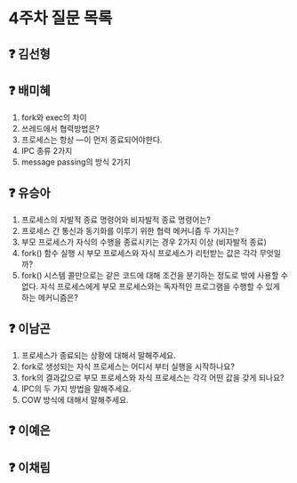 # 4주차 질문 목록

## ❓ 김선형


## ❓ 배미혜
1. fork와 exec의 차이 
2. 쓰레드에서 협력방법은?
3. 프로세스는 항상 —이 먼저 종료되어야한다. 
4. IPC 종류 2가지
5.  message passing의 방식 2가지


## ❓ 유승아

1. 프로세스의 자발적 종료 명령어와 비자발적 종료 명령어는?
2. 프로세스 간 통신과 동기화를 이루기 위한 협력 메커니즘 두 가지는?
3. 부모 프로세스가 자식의 수행을 종료시키는 경우 2가지 이상 (비자발적 종료)
4. fork() 함수 실행 시 부모 프로세스와 자식 프로세스가 리턴받는 값은 각각 무엇일까?
5. fork() 시스템 콜만으로는 같은 코드에 대해 조건을 분기하는 정도로 밖에 사용할 수 없다. 자식 프로세스에게 부모 프로세스와는 독자적인 프로그램을 수행할 수 있게 하는 메커니즘은?

## ❓ 이남곤

1. 프로세스가 종료되는 상황에 대해서 말해주세요.
2. fork로 생성되는 자식 프로세스는 어디서 부터 실행을 시작하나요?
3. fork의 결과값으로 부모 프로세스와 자식 프로세스는 각각 어떤 값을 갖게 되나요?
4. IPC의 두 가지 방법을 말해주세요.
5. COW 방식에 대해서 말해주세요.

## ❓ 이예은


## ❓ 이채림
